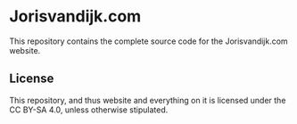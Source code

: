 # Jorisvandijk.com
This repository contains the complete source code for the Jorisvandijk.com website.

## License 
This repository, and thus website and everything on it is licensed under the CC BY-SA 4.0, unless otherwise stipulated.
